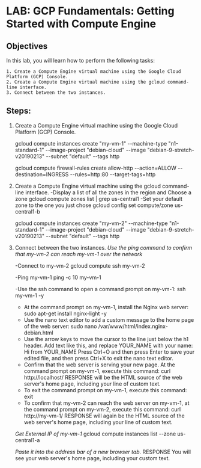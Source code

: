 # LAB: GCP Fundamentals: Getting Started with Compute Engine

## Objectives
In this lab, you will learn how to perform the following tasks:

    1. Create a Compute Engine virtual machine using the Google Cloud Platform (GCP) Console.
    2. Create a Compute Engine virtual machine using the gcloud command-line interface.
    3. Connect between the two instances.

## Steps:
1. Create a Compute Engine virtual machine using the Google Cloud Platform (GCP) Console.

    gcloud compute instances create "my-vm-1" --machine-type "n1-standard-1" --image-project "debian-cloud"  --image "debian-9-stretch-v20190213"  --subnet "default" --tags http

    gcloud compute firewall-rules create allow-http --action=ALLOW --destination=INGRESS --rules=http:80 --target-tags=http

2. Create a Compute Engine virtual machine using the gcloud command-line interface.
    -Display a list of all the zones in the region and Choose a zone
        gcloud compute zones list | grep us-central1
    -Set your default zone to the one you just chose
        gcloud config set compute/zone us-central1-b

    gcloud compute instances create "my-vm-2" --machine-type "n1-standard-1" --image-project "debian-cloud"  --image "debian-9-stretch-v20190213"  --subnet "default" --tags http

3. Connect between the two instances.
    _Use the ping command to confirm that my-vm-2 can reach my-vm-1 over the network_

    -Connect to my-vm-2
        gcloud compute ssh my-vm-2
        
    -Ping my-vm-1
        ping -c 10 my-vm-1
        
    -Use the ssh command to open a command prompt on my-vm-1:
        ssh my-vm-1 -y
        
    - At the command prompt on my-vm-1, install the Nginx web server:
        sudo apt-get install nginx-light -y
    - Use the nano text editor to add a custom message to the home page of the web server:
        sudo nano /var/www/html/index.nginx-debian.html
    - Use the arrow keys to move the cursor to the line just below the h1 header. Add text like this, and replace YOUR_NAME with your name:
        Hi from YOUR_NAME
    Press Ctrl+O and then press Enter to save your edited file, and then press Ctrl+X to exit the nano text editor.
    - Confirm that the web server is serving your new page. At the command prompt on my-vm-1, execute this command:
        curl http://localhost/
    RESPONSE will be the HTML source of the web server's home page, including your line of custom text.
    - To exit the command prompt on my-vm-1, execute this command:
        exit
    - To confirm that my-vm-2 can reach the web server on my-vm-1, at the command prompt on my-vm-2, execute this command:
        curl http://my-vm-1/
    RESPONSE will again be the HTML source of the web server's home page, including your line of custom text.

    _Get External IP of my-vm-1_
    gcloud compute instances list --zone us-central1-a

    _Paste it into the address bar of a new browser tab._
    RESPONSE You will see your web server's home page, including your custom text.
